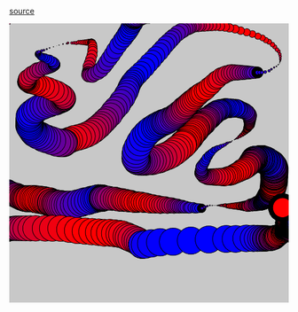 [source](https://abav.lugaralgum.com/pyp5js/py5mode/?sketch=ZGVmJTIwc2V0dXAoKSUzQSUwQSUyMCUyMCUyMCUyMHNpemUoNTAwJTJDJTIwNTAwKSUwQSUwQWRlZiUyMGRyYXcoKSUzQSUwQSUyMCUyMCUyMCUyMHYlMjAlM0QlMjBzaW4oZnJhbWVfY291bnQlMkYxMCklMEElMjAlMjAlMjAlMjBmaWxsKDEyOCUyMCUyQiUyMDEyOCUyMColMjB2JTJDJTIwMCUyQyUyMDEyOCUyMC0lMjAxMjglMjAqJTIwdiklMEElMjAlMjAlMjAlMjBkaWFtZXRlciUyMCUzRCUyMHNpbihmcmFtZV9jb3VudCUyMCUyRiUyMDYwKSUyMColMjA1MCUyMCUyQiUyMHYlMjAlMkYlMjAyJTBBJTIwJTIwJTIwJTIwZWxsaXBzZShtb3VzZV94JTJDJTIwbW91c2VfeSUyQyUyMGRpYW1ldGVyJTJDJTIwZGlhbWV0ZXIpJTBBJTIwJTIwJTIwJTIw)

![demo](image.png)
